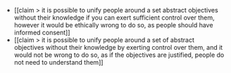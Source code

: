 - [[claim > it is possible to unify people around a set abstract objectives without their knowledge if you can exert sufficient control over them, however it would be ethically wrong to do so, as people should have informed consent]]
- [[claim > it is possible to unify people around a set of abstract objectives without their knowledge by exerting control over them, and it would not be wrong to do so, as if the objectives are justified, people do not need to understand them]]
